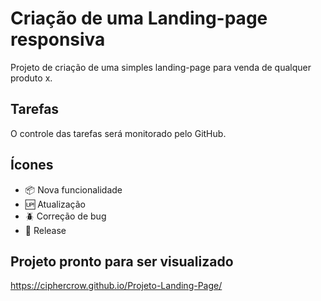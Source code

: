 # Criação de uma Landing-page responsiva

 Projeto de criação de uma simples landing-page para venda de qualquer produto x.

## Tarefas

O controle das tarefas será monitorado pelo GitHub.

## Ícones

- :package: Nova funcionalidade
- :up: Atualização
- :beetle: Correção de bug
- :checkered_flag: Release

## Projeto pronto para ser visualizado

 https://ciphercrow.github.io/Projeto-Landing-Page/
